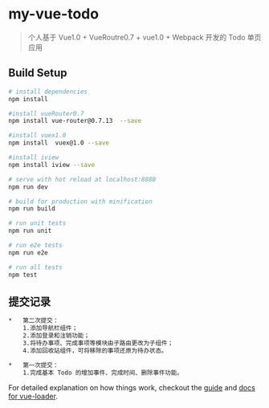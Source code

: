 # my-vue-todo

> 个人基于 Vue1.0 + VueRoutre0.7 + vue1.0 + Webpack 开发的 Todo 单页应用

## Build Setup

``` bash
# install dependencies
npm install

#install vueRouter0.7
npm install vue-router@0.7.13  --save

#install vuex1.0
npm install  vuex@1.0 --save

#install iview
npm install iview --save

# serve with hot reload at localhost:8080
npm run dev

# build for production with minification
npm run build

# run unit tests
npm run unit

# run e2e tests
npm run e2e

# run all tests
npm test
```

## 提交记录

``` bash
*   第二次提交：
    1.添加导航栏组件；
    2.添加登录和注销功能；
    3.将待办事项、完成事项等模块由子路由更改为子组件；
    4.添加回收站组件，可将移除的事项还原为待办状态。

*   第一次提交：
    1.完成基本 Todo 的增加事件、完成时间、删除事件功能。
```
For detailed explanation on how things work, checkout the [guide](http://vuejs-templates.github.io/webpack/) and [docs for vue-loader](http://vuejs.github.io/vue-loader).
